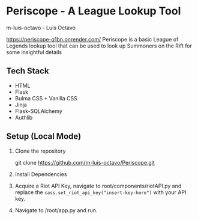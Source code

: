 # Periscope - A League Lookup Tool

m-luis-octavo - Luis Octavo

https://periscope-q1bn.onrender.com/
Periscope is a basic League of Legends lookup tool that can be used to look up Summoners on the Rift for some insightful details

## Tech Stack
- HTML
- Flask
- Bulma CSS + Vanilla CSS
- Jinja
- Flask-SQLAlchemy
- Authlib

## Setup (Local Mode)

1. Clone the repository

    git clone https://github.com/m-luis-octavo/Periscope.git
    
2. Install Dependencies
3. Acquire a Riot API Key, navigate to root/components/riotAPI.py and replace the `cass.set_riot_api_key("insert-key-here")` with your API key.
4. Navigate to /root/app.py and run.
